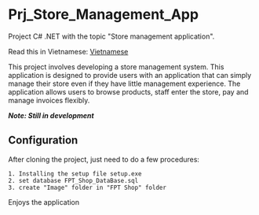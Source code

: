 # Prj_Store_Management_App

Project C# .NET with the topic "Store management application".

Read this in Vietnamese: [Vietnamese](README.vi.md)

This project involves developing a store management system. This application is designed to provide users with an application that can simply manage their store even if they have little management experience. The application allows users to browse products, staff enter the store, pay and manage invoices flexibly.

**_Note: Still in development_**

## Configuration

After cloning the project, just need to do a few procedures:

```
1. Installing the setup file setup.exe
2. set database FPT_Shop_DataBase.sql
3. create "Image" folder in "FPT Shop" folder
```

Enjoys the application